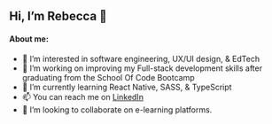 ## Hi, I’m Rebecca 👋

#### About me:

- 👀 I’m interested in software engineering, UX/UI design, & EdTech
- 🌱 I’m working on improving my Full-stack development skills after graduating from the School Of Code Bootcamp
- 🧠 I’m currently learning React Native, SASS, & TypeScript
- 📫 You can reach me on [LinkedIn](https://www.linkedin.com/in/rebecca1994/)
- 💞️ I’m looking to collaborate on e-learning platforms.
